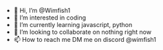 - 👋 Hi, I’m @Wimfish1
- 👀 I’m interested in coding
- 🌱 I’m currently learning javascript, python
- 💞️ I’m looking to collaborate on nothing right now
- 📫 How to reach me DM me on discord @wimfish1

<!---
Wimfish1/Wimfish1 is a ✨ special ✨ repository because its `README.md` (this file) appears on your GitHub profile.
You can click the Preview link to take a look at your changes.
--->
